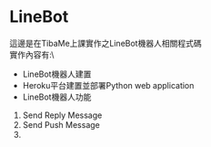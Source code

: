 # LineBot

這邊是在TibaMe上課實作之LineBot機器人相關程式碼\
實作內容有:\
* LineBot機器人建置
* Heroku平台建置並部署Python web application
* LineBot機器人功能
1. Send Reply Message
2. Send Push Message
3.
